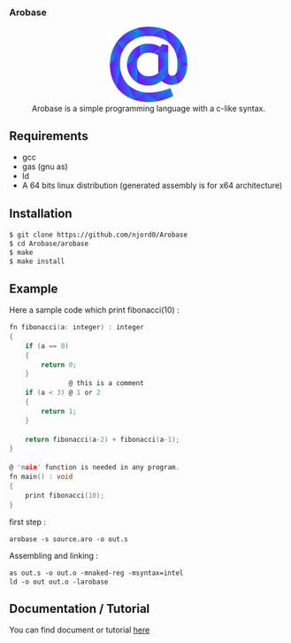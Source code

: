 ### Arobase

<div align="center">
    <img width="140px" src="others/logo.png"/><br/>
    Arobase is a simple programming language with a c-like syntax.
</div>

## Requirements
* gcc
* gas (gnu as)
* ld
* A 64 bits linux distribution (generated assembly is for x64 architecture)

## Installation
```
$ git clone https://github.com/njord0/Arobase
$ cd Arobase/arobase
$ make
$ make install
```

## Example

Here a sample code which print fibonacci(10) : 
```c
fn fibonacci(a: integer) : integer
{
    if (a == 0)
    {
        return 0;
    }
               @ this is a comment
    if (a < 3) @ 1 or 2
    {
        return 1;
    }

    return fibonacci(a-2) + fibonacci(a-1);
}

@ 'main' function is needed in any program.
fn main() : void
{
    print fibonacci(10);
}
```

first step :
```
arobase -s source.aro -o out.s
```
Assembling and linking : 
```
as out.s -o out.o -mnaked-reg -msyntax=intel
ld -o out out.o -larobase 
```

## Documentation / Tutorial

You can find document or tutorial [here](docs/README.md)
